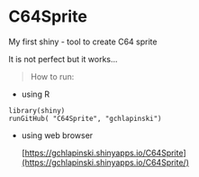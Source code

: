 # C64Sprite
My first shiny - tool to create C64 sprite

It is not perfect but it works...

> How to run:

* using R
```{r}
library(shiny)
runGitHub( "C64Sprite", "gchlapinski")
```

* using web browser

  [https://gchlapinski.shinyapps.io/C64Sprite](https://gchlapinski.shinyapps.io/C64Sprite/)
